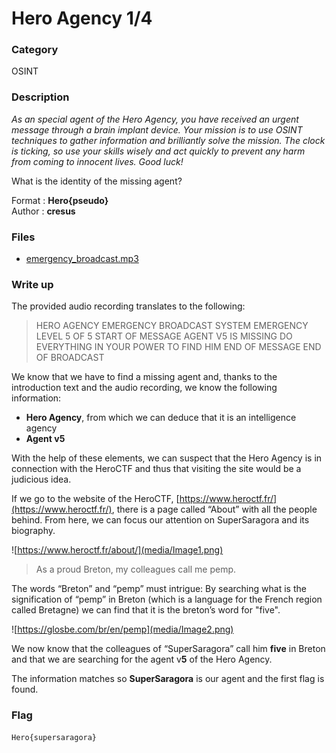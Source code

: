 # Hero Agency 1/4 

### Category

OSINT

### Description

*As an special agent of the Hero Agency, you have received an urgent message through a brain implant device. Your mission is to use OSINT techniques to gather information and brilliantly solve the mission. The clock is ticking, so use your skills wisely and act quickly to prevent any harm from coming to innocent lives. Good luck!*

What is the identity of the missing agent?

Format : **Hero{pseudo}**<br>
Author : **cresus**

### Files

- [emergency_broadcast.mp3](emergency_broadcast.mp3)

### Write up

The provided audio recording translates to the following:
> HERO AGENCY EMERGENCY BROADCAST SYSTEM
EMERGENCY LEVEL 5 OF 5
START OF MESSAGE
AGENT V5 IS MISSING 
DO EVERYTHING IN YOUR POWER TO FIND HIM
END OF MESSAGE
END OF BROADCAST

We know that we have to find a missing agent and, thanks to the introduction text and the audio recording, we know the following information:

- **Hero Agency**, from which we can deduce that it is an intelligence agency
- **Agent v5**

With the help of these elements, we can suspect that the Hero Agency is in connection with the HeroCTF and thus that visiting the site would be a judicious idea.

If we go to the website of the HeroCTF, [https://www.heroctf.fr/](https://www.heroctf.fr/), there is a page called “About” with all the people behind. From here, we can focus our attention on SuperSaragora and its biography.

![https://www.heroctf.fr/about/](media/Image1.png)

> As a proud Breton, my colleagues call me pemp.

The words “Breton” and “pemp” must intrigue: By searching what is the signification of “pemp” in Breton (which is a language for the French region called Bretagne) we can find that it is the breton’s word for "five".

![https://glosbe.com/br/en/pemp](media/Image2.png)

We now know that the colleagues of “SuperSaragora” call him **five** in Breton and that we are searching for the agent v**5** of the Hero Agency. 

The information matches so **SuperSaragora** is our agent and the first flag is found.

### Flag

```plain
Hero{supersaragora}
```
